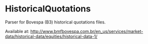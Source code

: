# HistoricalQuotations

Parser for Bovespa (B3) historical quotations files. 

Available at: http://www.bmfbovespa.com.br/en_us/services/market-data/historical-data/equities/historical-data-1/
